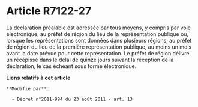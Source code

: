 # Article R7122-27

La déclaration préalable est adressée par tous moyens, y compris par voie électronique, au préfet de région du lieu de la
représentation publique ou, lorsque les représentations sont données dans plusieurs régions, au préfet de région du lieu de
la première représentation publique, au moins un mois avant la date prévue pour cette représentation. Le préfet de région
délivre un récépissé dans le délai de quinze jours suivant la réception de la déclaration, le cas échéant sous forme
électronique.

**Liens relatifs à cet article**

	**Modifié par**:

	  - Décret n°2011-994 du 23 août 2011 - art. 13
